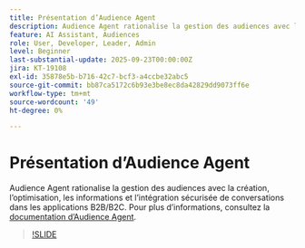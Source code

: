 ```yaml
---
title: Présentation d’Audience Agent
description: Audience Agent rationalise la gestion des audiences avec la création, l’optimisation, les informations et l’intégration sécurisée de conversations dans les applications B2B/B2C.
feature: AI Assistant, Audiences
role: User, Developer, Leader, Admin
level: Beginner
last-substantial-update: 2025-09-23T00:00:00Z
jira: KT-19108
exl-id: 35878e5b-b716-42c7-bcf3-a4ccbe32abc5
source-git-commit: bb87ca5172c6b93e3be8ec8da42829dd9073ff6e
workflow-type: tm+mt
source-wordcount: '49'
ht-degree: 0%

---
```


# Présentation d’Audience Agent

Audience Agent rationalise la gestion des audiences avec la création, l’optimisation, les informations et l’intégration sécurisée de conversations dans les applications B2B/B2C. Pour plus d’informations, consultez la [documentation d’Audience Agent](https://experienceleague.adobe.com/fr/docs/experience-cloud-ai/experience-cloud-ai/agents/audience).

>[!SLIDE](audience-agent-overview)
